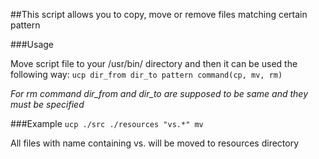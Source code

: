 ##This script allows you to copy, move or remove files matching certain pattern

###Usage

Move script file to your /usr/bin/ directory
and then it can be used the following way:
```ucp dir_from dir_to pattern command(cp, mv, rm)```

*For rm command dir_from and dir_to are supposed to be same and they must be specified*

###Example 
```ucp ./src ./resources "vs.*" mv```

All files with name containing vs. will be moved to resources directory
